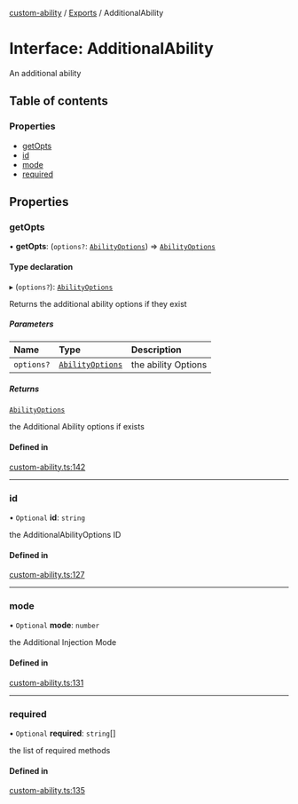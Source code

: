 [custom-ability](../README.md) / [Exports](../modules.md) / AdditionalAbility

# Interface: AdditionalAbility

An additional ability

## Table of contents

### Properties

- [getOpts](AdditionalAbility.md#getopts)
- [id](AdditionalAbility.md#id)
- [mode](AdditionalAbility.md#mode)
- [required](AdditionalAbility.md#required)

## Properties

### getOpts

• **getOpts**: (`options?`: [`AbilityOptions`](AbilityOptions.md)) => [`AbilityOptions`](AbilityOptions.md)

#### Type declaration

▸ (`options?`): [`AbilityOptions`](AbilityOptions.md)

Returns the additional ability options if they exist

##### Parameters

| Name | Type | Description |
| :------ | :------ | :------ |
| `options?` | [`AbilityOptions`](AbilityOptions.md) | the ability Options |

##### Returns

[`AbilityOptions`](AbilityOptions.md)

the Additional Ability options if exists

#### Defined in

[custom-ability.ts:142](https://github.com/snowyu/custom-ability.js/blob/3824d8e/src/custom-ability.ts#L142)

___

### id

• `Optional` **id**: `string`

the AdditionalAbilityOptions ID

#### Defined in

[custom-ability.ts:127](https://github.com/snowyu/custom-ability.js/blob/3824d8e/src/custom-ability.ts#L127)

___

### mode

• `Optional` **mode**: `number`

the Additional Injection Mode

#### Defined in

[custom-ability.ts:131](https://github.com/snowyu/custom-ability.js/blob/3824d8e/src/custom-ability.ts#L131)

___

### required

• `Optional` **required**: `string`[]

the list of required methods

#### Defined in

[custom-ability.ts:135](https://github.com/snowyu/custom-ability.js/blob/3824d8e/src/custom-ability.ts#L135)
